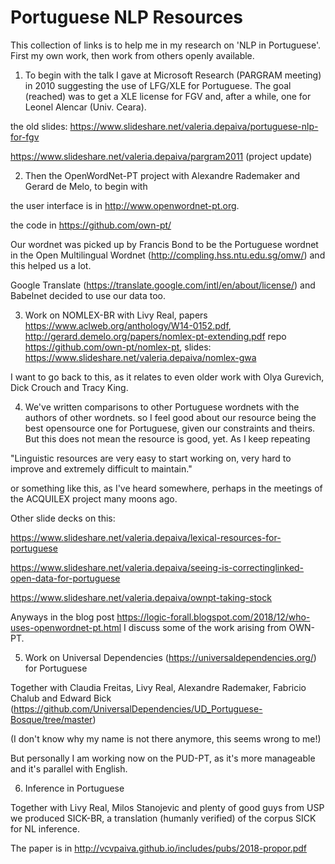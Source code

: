 # Portuguese NLP Resources

This collection of links is to help me in my research on 'NLP in Portuguese'. First my own work, then work from others openly available.

1. To begin with the talk I gave at Microsoft Research (PARGRAM meeting) in 2010 suggesting the use of LFG/XLE for Portuguese.
The goal (reached) was to get a  XLE license for  FGV and, after a while, one for  Leonel Alencar (Univ. Ceara).

the old slides:
https://www.slideshare.net/valeria.depaiva/portuguese-nlp-for-fgv 

https://www.slideshare.net/valeria.depaiva/pargram2011 (project update)

2. Then the OpenWordNet-PT project with Alexandre Rademaker and Gerard de Melo, to begin with

the user interface is in http://www.openwordnet-pt.org.

the code in https://github.com/own-pt/

Our wordnet was picked up by Francis Bond to be the Portuguese wordnet in the Open Multilingual Wordnet 
(http://compling.hss.ntu.edu.sg/omw/) and this helped us a lot. 

Google Translate (https://translate.google.com/intl/en/about/license/) and Babelnet decided to use our  data too.

3. Work on NOMLEX-BR with Livy Real, papers https://www.aclweb.org/anthology/W14-0152.pdf, http://gerard.demelo.org/papers/nomlex-pt-extending.pdf
repo https://github.com/own-pt/nomlex-pt, slides: https://www.slideshare.net/valeria.depaiva/nomlex-gwa

I want to go back to this, as it relates to even older work with Olya Gurevich, Dick Crouch and Tracy King.

4. We've written comparisons to other Portuguese wordnets with the authors of other wordnets.
so I feel good about our resource being the best opensource one for Portuguese, given our constraints and theirs.
But this does not mean the resource is good, yet. As I keep repeating 

"Linguistic resources are very easy to start working on, very hard to improve and extremely difficult to maintain."

or something like this, as I've heard somewhere, perhaps in the meetings of the ACQUILEX project many moons ago.

Other slide decks on this: 

https://www.slideshare.net/valeria.depaiva/lexical-resources-for-portuguese

https://www.slideshare.net/valeria.depaiva/seeing-is-correctinglinked-open-data-for-portuguese

https://www.slideshare.net/valeria.depaiva/ownpt-taking-stock

Anyways in the blog post https://logic-forall.blogspot.com/2018/12/who-uses-openwordnet-pt.html I discuss some of the work arising from OWN-PT.

5. Work on Universal Dependencies (https://universaldependencies.org/) for Portuguese

Together with Claudia Freitas, Livy Real, Alexandre Rademaker, Fabricio Chalub and Edward Bick (https://github.com/UniversalDependencies/UD_Portuguese-Bosque/tree/master)

(I don't know why my name is not there anymore, this seems wrong to me!) 

But personally I am working now on the PUD-PT, as it's more manageable and it's parallel with English.

6. Inference in Portuguese 

Together with Livy Real, Milos Stanojevic and plenty of good guys from USP we produced SICK-BR, a translation (humanly verified) of the corpus SICK for NL inference.

The paper is in http://vcvpaiva.github.io/includes/pubs/2018-propor.pdf
